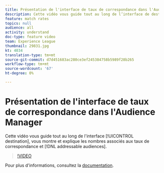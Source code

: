 ```yaml
---
title: Présentation de l'interface de taux de correspondance dans l'Audience Manager
description: Cette vidéo vous guide tout au long de l’interface de destination, en vous montrant et en expliquant les nombres associés aux taux de correspondance et aux audiences adressables.
feature: match rates
topics: null
audience: all
activity: understand
doc-type: feature video
team: Experience League
thumbnail: 29831.jpg
kt: 4034
translation-type: tm+mt
source-git-commit: d7d451683ac280ce3ef245384758b5989f28b265
workflow-type: tm+mt
source-wordcount: '67'
ht-degree: 0%

---
```



# Présentation de l&#39;interface de taux de correspondance dans l&#39;Audience Manager

Cette vidéo vous guide tout au long de l&#39;interface [!UICONTROL destination], vous montre et explique les nombres associés aux taux de correspondance et [!DNL addressable audiences].

>[!VIDEO](https://video.tv.adobe.com/v/29831/?quality=12)

Pour plus d&#39;informations, consultez la [documentation](https://docs.adobe.com/help/en/audience-manager/user-guide/features/addressable-audiences.html).
